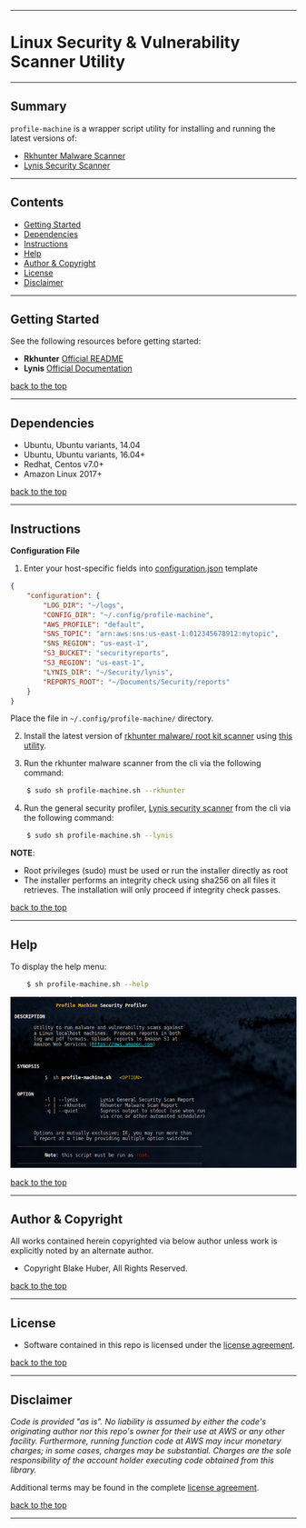 <a name="top"></a>
* * *
# Linux Security & Vulnerability Scanner Utility
* * *
## Summary

`profile-machine` is a wrapper script utility for installing and running the latest versions of:

* [Rkhunter Malware Scanner](https://en.wikipedia.org/wiki/Rkhunter)
* [Lynis Security Scanner](https://github.com/CISOfy/lynis)

* * *

## Contents

* [Getting Started](#getting-started)
* [Dependencies](#dependencies)
* [Instructions](#instructions)
* [Help](#help)
* [Author & Copyright](#author---copyright)
* [License](#license)
* [Disclaimer](#disclaimer)


* * *

## Getting Started

See the following resources before getting started:

* **Rkhunter** [Official README](https://sourceforge.net/p/rkhunter/rkh_code/ci/master/tree/files/README)
* **Lynis** [Official Documentation](https://cisofy.com/documentation/lynis)

[back to the top](#top)

* * *

## Dependencies

* Ubuntu, Ubuntu variants, 14.04
* Ubuntu, Ubuntu variants, 16.04+
* Redhat, Centos v7.0+
* Amazon Linux 2017+

[back to the top](#top)

* * *

## Instructions

**Configuration File**  
1. Enter your host-specific fields into [configuration.json](./config/configuration.json) template

```json
{
    "configuration": {
        "LOG_DIR": "~/logs",
        "CONFIG_DIR": "~/.config/profile-machine",
        "AWS_PROFILE": "default",
        "SNS_TOPIC": "arn:aws:sns:us-east-1:012345678912:mytopic",
        "SNS_REGION": "us-east-1",
        "S3_BUCKET": "securityreports",
        "S3_REGION": "us-east-1",
        "LYNIS_DIR": "~/Security/lynis",
        "REPORTS_ROOT": "~/Documents/Security/reports"
    }
}
```

Place the file in `~/.config/profile-machine/` directory.

2. Install the latest version of [rkhunter malware/ root kit scanner](https://en.wikipedia.org/wiki/Rkhunter) using [this utility](https://github.com/fstab50/gensec/tree/develop/rkhunter).

3. Run the rkhunter malware scanner from the cli via the following command:

```bash
    $ sudo sh profile-machine.sh --rkhunter
```

4. Run the general security profiler,  [Lynis security scanner](https://github.com/CISOfy/lynis) from the cli via the following command:

```bash
    $ sudo sh profile-machine.sh --lynis
```

**NOTE**:
* Root privileges (sudo) must be used or run the installer directly as root
* The installer performs an integrity check using sha256 on all files it
retrieves.  The installation will only proceed if integrity check passes.

[back to the top](#top)

* * *

## Help

To display the help menu:

```bash
    $ sh profile-machine.sh --help
```

[![help](./assets/help-menu.png)]((https://rawgithub.com/fstab50/gensec/master/profile-machine/assets/help-menu.png))


[back to the top](#top)

* * *

## Author & Copyright

All works contained herein copyrighted via below author unless work is explicitly noted by an alternate author.

* Copyright Blake Huber, All Rights Reserved.

[back to the top](#top)

* * *

## License

* Software contained in this repo is licensed under the [license agreement](./LICENSE.md).

[back to the top](#top)

* * *

## Disclaimer

*Code is provided "as is". No liability is assumed by either the code's originating author nor this repo's owner for their use at AWS or any other facility. Furthermore, running function code at AWS may incur monetary charges; in some cases, charges may be substantial. Charges are the sole responsibility of the account holder executing code obtained from this library.*

Additional terms may be found in the complete [license agreement](./LICENSE.md).

[back to the top](#top)

* * *
